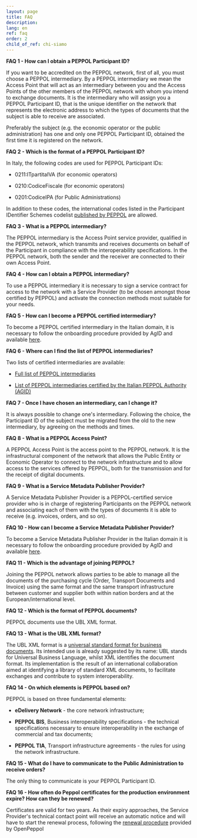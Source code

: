 ```yaml
---
layout: page
title: FAQ
description: 
lang: en
ref: faq
order: 2
child_of_ref: chi-siamo
---
```


**FAQ 1 - How can I obtain a PEPPOL Participant ID?**

If you want to be accredited on the PEPPOL network, first of all, you must choose a PEPPOL intermediary. By a PEPPOL intermediary we mean the Access Point that will act as an intermediary between you and the Access Points of the other members of the PEPPOL network with whom you intend to exchange documents. It is the intermediary who will assign you a PEPPOL Participant ID, that is the unique identifier on the network that represents the electronic address to which the types of documents that the subject is able to receive are associated.

Preferably the subject (e.g. the economic operator or the public administration) has one and only one PEPPOL Participant ID, obtained the first time it is registered on the network.

**FAQ 2 - Which is the format of a PEPPOL Participant ID?**

In Italy, the following codes are used for PEPPOL Participant IDs:

-   0211:ITpartitaIVA (for economic operators)

-   0210:CodiceFiscale (for economic operators)

-   0201:CodiceIPA (for Public Administrations)

In addition to these codes, the international codes listed in the Participant IDentifier Schemes codelist [published by PEPPOL](https://docs.peppol.eu/edelivery/codelists/) are allowed.

**FAQ 3 - What is a PEPPOL intermediary?**

The PEPPOL intermediary is the Access Point service provider, qualified in the PEPPOL network, which transmits and receives documents on behalf of the Participant in compliance with the interoperability specifications. In the PEPPOL network, both the sender and the receiver are connected to their own Access Point.

**FAQ 4 - How can I obtain a PEPPOL intermediary?**

To use a PEPPOL intermediary it is necessary to sign a service contract for access to the network with a Service Provider (to be chosen amongst those certified by PEPPOL) and activate the connection methods most suitable for your needs.

**FAQ 5 - How can I become a PEPPOL certified intermediary?**

To become a PEPPOL certified intermediary in the Italian domain, it is necessary to follow the onboarding procedure provided by AgID and available [here](/en/qualification-ap-smp/).

**FAQ 6 - Where can I find the list of PEPPOL intermediaries?**

Two lists of certified intermediaries are available:

-   [Full list of PEPPOL intermediaries](https://peppol.org/list-of-members/)

-   [List of PEPPOL intermediaries certified by the Italian PEPPOL Authority (AGID)](https://peppol.agid.gov.it/it/qualificazione-ap-smp/)

**FAQ 7 - Once I have chosen an intermediary, can I change it?**

It is always possible to change one's intermediary. Following the choice, the Participant ID of the subject must be migrated from the old to the new intermediary, by agreeing on the methods and times.

**FAQ 8 - What is a PEPPOL Access Point?**

A PEPPOL Access Point is the access point to the PEPPOL network. It is the infrastructural component of the network that allows the Public Entity or Economic Operator to connect to the network infrastructure and to allow access to the services offered by PEPPOL, both for the transmission and for the receipt of digital documents.

**FAQ 9 - What is a Service Metadata Publisher Provider?**

A Service Metadata Publisher Provider is a PEPPOL-certified service provider who is in charge of registering Participants on the PEPPOL network and associating each of them with the types of documents it is able to receive (e.g. invoices, orders, and so on).

**FAQ 10 - How can I become a Service Metadata Publisher Provider?**

To become a Service Metadata Publisher Provider in the Italian domain it is necessary to follow the onboarding procedure provided by AgID and available [here](/en/qualification-ap-smp/).

**FAQ 11 - Which is the advantage of joining PEPPOL?**

Joining the PEPPOL network allows parties to be able to manage all the documents of the purchasing cycle (Order, Transport Documents and Invoice) using the same format and the same transport infrastructure between customer and supplier both within nation borders and at the European/international level.

**FAQ 12 - Which is the format of PEPPOL documents?**

PEPPOL documents use the UBL XML format.

**FAQ 13 - What is the UBL XML format?**

The UBL XML format is a [universal standard format for business documents](https://www.oasis-open.org/committees/tc_home.php?wg_abbrev=ubl). Its intended use is already suggested by its name: UBL stands for Universal Business Language, whilst XML identifies the document format. Its implementation is the result of an international collaboration aimed at identifying a library of standard XML documents, to facilitate exchanges and contribute to system interoperability.

**FAQ 14 - On which elements is PEPPOL based on?**

PEPPOL is based on three fundamental elements:

-   **eDelivery Network** - the core network infrastructure;

-   **PEPPOL BIS**, Business interoperability specifications - the technical specifications necessary to ensure interoperability in the exchange of commercial and tax documents;

-   **PEPPOL TIA**, Transport infrastructure agreements - the rules for using the network infrastructure.

**FAQ 15 - What do I have to communicate to the Public Administration to receive orders?**

The only thing to communicate is your PEPPOL Participant ID.

**FAQ 16 - How often do Peppol certificates for the production environment expire? How can they be renewed?**

Certificates are valid for two years. As their expiry approaches, the Service Provider's technical contact point will receive an automatic notice and will have to start the renewal process, following the [renewal procedure](https://peppol-docs.agid.gov.it/manuali_utente/rinnovo_certificati_peppol) provided by OpenPeppol

